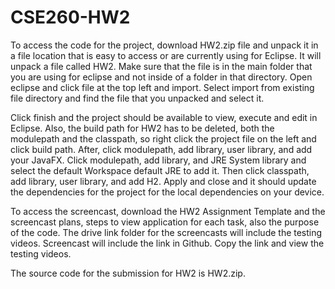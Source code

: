# CSE260-HW2

To access the code for the project, download HW2.zip file and unpack it in a file location that is easy to access or are currently using for Eclipse. It will unpack a file called HW2. Make sure that the file is in the main folder that you are using for eclipse and not inside of a folder in that directory. Open eclipse and click file at the top left and import. Select import from existing file directory and find the file that you unpacked and select it.

Click finish and the project should be available to view, execute and edit in Eclipse. Also, the build path for HW2 has to be deleted, both the modulepath and the classpath, so right click the project file on the left and click build path. After, click modulepath, add library, user library, and add your JavaFX. Click modulepath, add library, and JRE System library and select the default Workspace default JRE to add it. Then click classpath, add library, user library, and add H2. Apply and close and it should update the dependencies for the project for the local dependencies on your device.

To access the screencast, download the HW2 Assignment Template and the screencast plans, steps to view application for each task, also the purpose of the code. The drive link folder for the screencasts will include the testing videos. Screencast  will include the link in Github. Copy the link and view the testing videos.

The source code for the submission for HW2 is HW2.zip.
